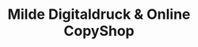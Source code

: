 ---
title: "Milde Digitaldruck & Online CopyShop"
url: /bremen/milde-digitaldruck-und-online-copyshop/
shop: Kopieren
---